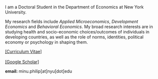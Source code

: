 
I am a Doctoral Student in the Department of Economics at New York University. 

My research fields include *Applied Microeconomics*, *Development Economics* and *Behavioral Economics*. My broad research interests are in studying health and socio-economic choices/outcomes of individuals in developing countries, as well as the role of norms, identities, political economy or psychology in shaping them.


<a href="Files/CV_PhilipMinu.pdf">[Curriculum Vitae]</a>
<br>
<br><a href="https://scholar.google.com/citations?user=yqwUdjkAAAAJ&hl=en">[Google Scholar]</a>
<br>
<p> <b> email: </b> minu.philip[at]nyu[dot]edu </p>






